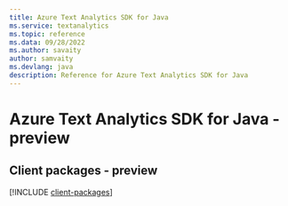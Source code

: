 ```yaml
---
title: Azure Text Analytics SDK for Java
ms.service: textanalytics
ms.topic: reference
ms.data: 09/28/2022
ms.author: savaity
author: samvaity
ms.devlang: java
description: Reference for Azure Text Analytics SDK for Java
---
```

# Azure Text Analytics SDK for Java - preview

## Client packages - preview
[!INCLUDE [client-packages](text-analytics-client-index.md)]